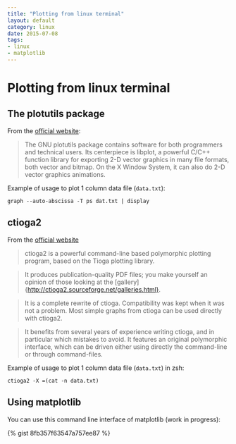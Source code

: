 ```yaml
---
title: "Plotting from linux terminal"
layout: default
category: linux
date: 2015-07-08
tags:
- linux
- matplotlib
---
```


# Plotting from linux terminal

## The plotutils package

From the [official website](http://www.gnu.org/software/plotutils/):

> The GNU plotutils package contains software for both programmers and technical users. Its centerpiece is libplot, a powerful C/C++ function library for exporting 2-D vector graphics in many file formats, both vector and bitmap. On the X Window System, it can also do 2-D vector graphics animations.

Example of usage to plot 1 column data file (`data.txt`):

    graph --auto-abscissa -T ps dat.txt | display

## ctioga2

From the [official website](http://ctioga2.sourceforge.net/index.html)

> ctioga2 is a powerful command-line based polymorphic plotting program, based on the Tioga plotting library.

> It produces publication-quality PDF files; you make yourself an opinion of those looking at the [gallery]{http://ctioga2.sourceforge.net/galleries.html}.

> It is a complete rewrite of ctioga. Compatibility was kept when it was not a problem. Most simple graphs from ctioga can be used directly with ctioga2.

> It benefits from several years of experience writing ctioga, and in particular which mistakes to avoid. It features an original polymorphic interface, which can be driven either using directly the command-line or through command-files.

Example of usage to plot 1 column data file (`data.txt`) in zsh:

    ctioga2 -X =(cat -n data.txt)

## Using matplotlib

You can use this command line interface of matplotlib (work in progress):

{% gist 8fb357f63547a757ee87 %}
